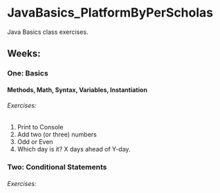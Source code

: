 # JavaBasics_PlatformByPerScholas
Java Basics class exercises. 

## Weeks:

### One: Basics
#### Methods, Math, Syntax, Variables, Instantiation
  ###### Exercises:
  1. Print to Console
  2. Add two (or three) numbers
  3. Odd or Even
  4. Which day is it? X days ahead of Y-day. 
  
### Two: Conditional Statements
  ###### Exercises:
